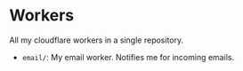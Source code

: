 # Workers

All my cloudflare workers in a single repository.

- `email/`: My email worker. Notifies me for incoming emails.
